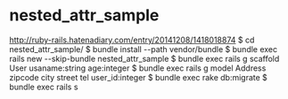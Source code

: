 # nested_attr_sample

http://ruby-rails.hatenadiary.com/entry/20141208/1418018874
$ cd nested_attr_sample/
$ bundle install --path vendor/bundle
$ bundle exec rails new --skip-bundle nested_attr_sample
$ bundle exec rails g scaffold User usaname:string age:integer
$ bundle exec rails g model Address zipcode city street tel user_id:integer
$ bundle exec rake db:migrate
$ bundle exec rails s
